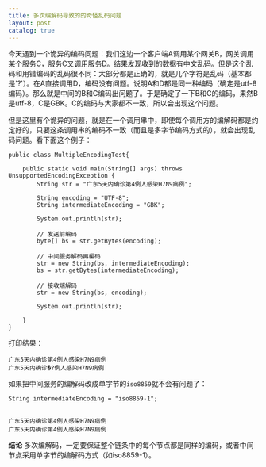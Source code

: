 ```yaml
---
title: 多次编解码导致的的奇怪乱码问题
layout: post
catalog: true
---
```


今天遇到一个诡异的编码问题：我们这边一个客户端A调用某个网关B，网关调用某个服务C，服务C又调用服务D。结果发现收到的数据有中文乱码。但是这个乱码和用错编码的乱码很不同：大部分都是正确的，就是几个字符是乱码（基本都是'?'）。在A直接调用D，编码没有问题。说明A和D都是同一种编码（确定是utf-8编码）。那么就是中间的B和C编码出问题了。于是确定了一下B和C的编码，果然B是utf-8，C是GBK。C的编码与大家都不一致，所以会出现这个问题。

但是这里有个诡异的问题，就是在一个调用串中，即使每个调用方的编解码都是约定好的，只要这条调用串的编码不一致（而且是多字节编码方式的），就会出现乱码问题。看下面这个例子：

    public class MultipleEncodingTest{

        public static void main(String[] args) throws UnsupportedEncodingException {
            String str = "广东5天内确诊第4例人感染H7N9病例";

            String encoding = "UTF-8";
            String intermediateEncoding = "GBK";

            System.out.println(str);

            // 发送前编码
            byte[] bs = str.getBytes(encoding);

            // 中间服务解码再編码
            str = new String(bs, intermediateEncoding);
            bs = str.getBytes(intermediateEncoding);

            // 接收端解码
            str = new String(bs, encoding);

            System.out.println(str);

        }
    }    


打印结果：

    广东5天内确诊第4例人感染H7N9病例
    广东5天内确诊�?例人感染H7N9病例


如果把中间服务的编解码改成单字节的`iso8859`就不会有问题了：

    String intermediateEncoding = "iso8859-1";


    广东5天内确诊第4例人感染H7N9病例
    广东5天内确诊第4例人感染H7N9病例


**结论** 多次编解码，一定要保证整个链条中的每个节点都是同样的编码，或者中间节点采用单字节的编解码方式（如iso8859-1）。

